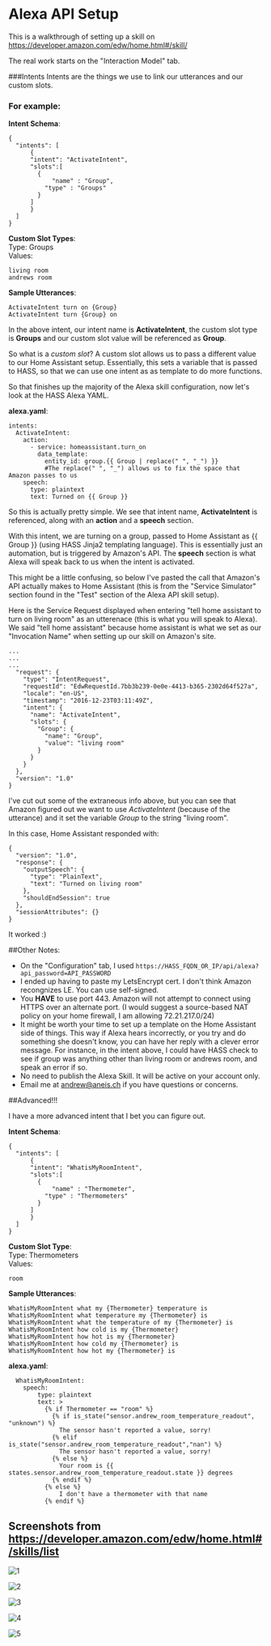 # Alexa API Setup

This is a walkthrough of setting up a skill on https://developer.amazon.com/edw/home.html#/skill/

The real work starts on the "Interaction Model" tab. 

###Intents
Intents are the things we use to link our utterances and our custom slots.

### For example:

**Intent Schema**:
```
{
  "intents": [
      {
      "intent": "ActivateIntent",
      "slots":[
        {
        	"name" : "Group",
          "type" : "Groups"
        }
      ]
      }
  ]
}
```

**Custom Slot Types**:  
Type: Groups  
Values:
```
living room
andrews room
```

**Sample Utterances**:
```
ActivateIntent turn on {Group}
ActivateIntent turn {Group} on
```

In the above intent, our intent name is **ActivateIntent**, the custom slot type is **Groups** and our custom slot value will be referenced as **Group**.

So what is a *custom slot*? A custom slot allows us to pass a different value to our Home Assistant setup. Essentially, this sets a variable that is passed to HASS, so that we can use one intent as as template to do more functions. 


So that finishes up the majority of the Alexa skill configuration, now let's look at the HASS Alexa YAML.

**alexa.yaml**:
```
intents:
  ActivateIntent:
    action:
      - service: homeassistant.turn_on
        data_template:
          entity_id: group.{{ Group | replace(" ", "_") }}
          #The replace(" ", "_") allows us to fix the space that Amazon passes to us
    speech:
      type: plaintext
      text: Turned on {{ Group }}
```

So this is actually pretty simple. We see that intent name, **ActivateIntent** is referenced, along with an **action** and a **speech** section. 

With this intent, we are turning on a group, passed to Home Assistant as {{ Group }} (using HASS Jinja2 templating language). This is essentially just an automation, but is triggered by Amazon's API. The **speech** section is what Alexa will speak back to us when the intent is activated. 

This might be a little confusing, so below I've pasted the call that Amazon's API actually makes to Home Assistant (this is from the "Service Simulator" section found in the "Test" section of the Alexa API skill setup).

Here is the Service Request displayed when entering "tell home assistant to turn on living room" as an utterenace (this is what you will speak to Alexa). We said "tell home assistant" because home assistant is what we set as our "Invocation Name" when setting up our skill on Amazon's site. 


```
...
...
...
  "request": {
    "type": "IntentRequest",
    "requestId": "EdwRequestId.7bb3b239-0e0e-4413-b365-2302d64f527a",
    "locale": "en-US",
    "timestamp": "2016-12-23T03:11:49Z",
    "intent": {
      "name": "ActivateIntent",
      "slots": {
        "Group": {
          "name": "Group",
          "value": "living room"
        }
      }
    }
  },
  "version": "1.0"
}
```

I've cut out some of the extraneous info above, but you can see that Amazon figured out we want to use *ActivateIntent* (because of the utterance) and it set the variable *Group* to the string "living room". 

In this case, Home Assistant responded with:

```
{
  "version": "1.0",
  "response": {
    "outputSpeech": {
      "type": "PlainText",
      "text": "Turned on living room"
    },
    "shouldEndSession": true
  },
  "sessionAttributes": {}
}
```

It worked :)


##Other Notes:

+ On the "Configuration" tab, I used `https://HASS_FQDN_OR_IP/api/alexa?api_password=API_PASSWORD`
+ I ended up having to paste my LetsEncrypt cert. I don't think Amazon recongnizes LE. You can use self-signed. 
+ You **HAVE** to use port 443. Amazon will not attempt to connect using HTTPS over an alternate port. (I would suggest a source-based NAT policy on your home firewall, I am allowing 72.21.217.0/24)
+ It might be worth your time to set up a template on the Home Assistant side of things. This way if Alexa hears incorrectly, or you try and do something she doesn't know, you can have her reply with a clever error message. For instance, in the intent above, I could have HASS check to see if group was anything other than living room or andrews room, and speak an error if so.
+ No need to publish the Alexa Skill. It will be active on your account only. 
+ Email me at andrew@aneis.ch if you have questions or concerns. 


##Advanced!!!

I have a more advanced intent that I bet you can figure out. 

**Intent Schema**:
```
{
  "intents": [
      {
      "intent": "WhatisMyRoomIntent",
      "slots":[
        {
        	"name" : "Thermometer",
          "type" : "Thermometers"
        }
      ]
      }
  ]
}
```

**Custom Slot Type**:  
Type: Thermometers  
Values:
```
room
```

**Sample Utterances**:
```
WhatisMyRoomIntent what my {Thermometer} temperature is
WhatisMyRoomIntent what temperature my {Thermometer} is
WhatisMyRoomIntent what the temperature of my {Thermometer} is
WhatisMyRoomIntent how cold is my {Thermometer}
WhatisMyRoomIntent how hot is my {Thermometer}
WhatisMyRoomIntent how cold my {Thermometer} is
WhatisMyRoomIntent how hot my {Thermometer} is
```

**alexa.yaml**:
```
  WhatisMyRoomIntent:
    speech:
        type: plaintext
        text: >
          {% if Thermometer == "room" %}
            {% if is_state("sensor.andrew_room_temperature_readout", "unknown") %}
              The sensor hasn't reported a value, sorry!
            {% elif is_state("sensor.andrew_room_temperature_readout","nan") %}
              The sensor hasn't reported a value, sorry!
            {% else %}
              Your room is {{ states.sensor.andrew_room_temperature_readout.state }} degrees
            {% endif %}
          {% else %}
              I don't have a thermometer with that name
          {% endif %}
```


## Screenshots from https://developer.amazon.com/edw/home.html#/skills/list

![1](images/alexa_1.png)

![2](images/alexa_2.png)

![3](images/alexa_3.png)

![4](images/alexa_4.png)

![5](images/alexa_5.png)
